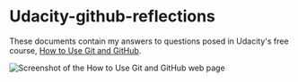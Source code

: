 # Udacity-github-reflections
These documents contain my answers to questions posed in Udacity's 
free course, [How to Use Git and GitHub][1].

![Screenshot of the How to Use Git and GitHub web page](https://cloud.githubusercontent.com/assets/816651/10686573/3eea4c74-791a-11e5-9658-54097ac9be31.png)

[1]: https://www.udacity.com/course/how-to-use-git-and-github--ud775
